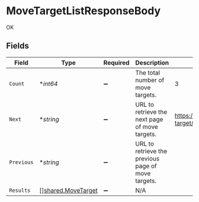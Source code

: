 # MoveTargetListResponseBody

OK


## Fields

| Field                                                           | Type                                                            | Required                                                        | Description                                                     | Example                                                         |
| --------------------------------------------------------------- | --------------------------------------------------------------- | --------------------------------------------------------------- | --------------------------------------------------------------- | --------------------------------------------------------------- |
| `Count`                                                         | **int64*                                                        | :heavy_minus_sign:                                              | The total number of move targets.                               | 3                                                               |
| `Next`                                                          | **string*                                                       | :heavy_minus_sign:                                              | URL to retrieve the next page of move targets.                  | https://pokeapi.co/api/v2/move-target/?offset=20&limit=20       |
| `Previous`                                                      | **string*                                                       | :heavy_minus_sign:                                              | URL to retrieve the previous page of move targets.              |                                                                 |
| `Results`                                                       | [][shared.MoveTarget](../../../pkg/models/shared/movetarget.md) | :heavy_minus_sign:                                              | N/A                                                             |                                                                 |